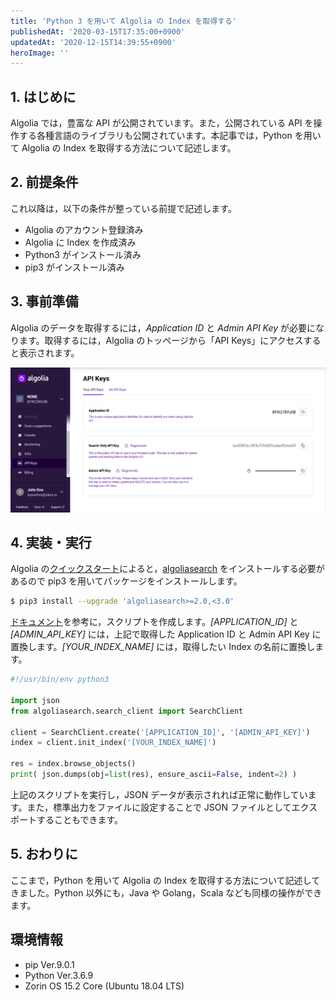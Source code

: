 ```yaml
---
title: 'Python 3 を用いて Algolia の Index を取得する'
publishedAt: '2020-03-15T17:35:00+0900'
updatedAt: '2020-12-15T14:39:55+0900'
heroImage: ''
---
```


## 1. はじめに

Algolia では，豊富な API が公開されています。また，公開されている API を操作する各種言語のライブラリも公開されています。本記事では，Python を用いて Algolia の Index を取得する方法について記述します。

## 2. 前提条件

これ以降は，以下の条件が整っている前提で記述します。

- Algolia のアカウント登録済み
- Algolia に Index を作成済み
- Python3 がインストール済み
- pip3 がインストール済み

## 3. 事前準備

Algolia のデータを取得するには，_Application ID_ と _Admin API Key_ が必要になります。取得するには，Algolia のトッページから「API Keys」にアクセスすると表示されます。

![](09eba85eeecdd45273c54e98184ce5f0.png)

## 4. 実装・実行

Algolia の[クイックスタート](https://www.algolia.com/doc/guides/getting-started/quick-start/tutorials/quick-start-with-the-api-client/python/?language=python)によると，[algoliasearch](https://pypi.org/project/algoliasearch/) をインストールする必要があるので pip3 を用いてパッケージをインストールします。

```bash
$ pip3 install --upgrade 'algoliasearch>=2.0,<3.0'
```

[ドキュメント](https://www.algolia.com/doc/guides/sending-and-managing-data/manage-your-indices/how-to/exporting-index-data-to-a-file/#exporting-the-index)を参考に，スクリプトを作成します。_[APPLICATION_ID]_ と _[ADMIN_API_KEY]_ には，上記で取得した Application ID と Admin API Key に置換します。_[YOUR_INDEX_NAME]_ には，取得したい Index の名前に置換します。

```python
#!/usr/bin/env python3

import json
from algoliasearch.search_client import SearchClient

client = SearchClient.create('[APPLICATION_ID]', '[ADMIN_API_KEY]')
index = client.init_index('[YOUR_INDEX_NAME]')

res = index.browse_objects()
print( json.dumps(obj=list(res), ensure_ascii=False, indent=2) )
```

上記のスクリプトを実行し，JSON データが表示されれば正常に動作しています。また，標準出力をファイルに設定することで JSON ファイルとしてエクスポートすることもできます。

## 5. おわりに

ここまで，Python を用いて Algolia の Index を取得する方法について記述してきました。Python 以外にも，Java や Golang，Scala なども同様の操作ができます。

## 環境情報

- pip Ver.9.0.1
- Python Ver.3.6.9
- Zorin OS 15.2 Core (Ubuntu 18.04 LTS)
